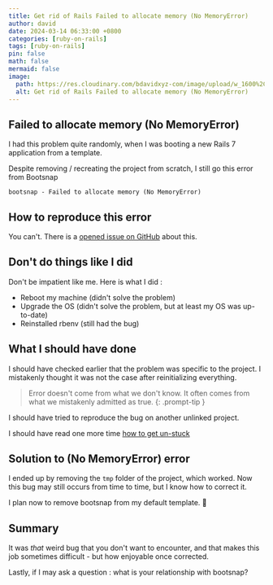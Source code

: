 ```yaml
---
title: Get rid of Rails Failed to allocate memory (No MemoryError)
author: david
date: 2024-03-14 06:33:00 +0800
categories: [ruby-on-rails]
tags: [ruby-on-rails]
pin: false
math: false
mermaid: false
image:
  path: https://res.cloudinary.com/bdavidxyz-com/image/upload/w_1600%2Ch_836%2Cq_100/l_text:Karla_72_bold:Get%20rid%20of%20Rails%20Failed%20to%20allocate%20memory%2Cco_rgb:ffe4e6%2Cc_fit%2Cw_1400%2Ch_240/fl_layer_apply%2Cg_south_west%2Cx_100%2Cy_180/l_text:Karla_48:Or%20how%20I%20badly%20tried%20to%20solve%20a%20bug%2Cco_rgb:ffe4e680%2Cc_fit%2Cw_1400/fl_layer_apply%2Cg_south_west%2Cx_100%2Cy_100/newblog/globals/bg_me.jpg
  alt: Get rid of Rails Failed to allocate memory (No MemoryError)
---
```



## Failed to allocate memory (No MemoryError)

I had this problem quite randomly, when I was booting a new Rails 7 application from a template.

Despite removing / recreating the project from scratch, I still go this error from Bootsnap

```shell
bootsnap - Failed to allocate memory (No MemoryError)
```

## How to reproduce this error

You can't. There is a <a href="https://github.com/Shopify/bootsnap/issues/448" target="_blank">opened issue on GitHub</a> about this.

## Don't do things like I did

Don't be impatient like me. Here is what I did :

- Reboot my machine (didn't solve the problem)
- Upgrade the OS (didn't solve the problem, but at least my OS was up-to-date)
- Reinstalled rbenv (still had the bug)

## What I should have done

I should have checked earlier that the problem was specific to the project. I mistakenly thought it was not the case after reinitializing everything.

> Error doesn't come from what we don't know. It often comes from what we mistakenly admitted as true.
{: .prompt-tip }

I should have tried to reproduce the bug on another unlinked project.

I should have read one more time <a href="https://www.thegreatcodeadventure.com/how-to-get-un-stuck/" target="_blank">how to get un-stuck</a>

## Solution to (No MemoryError) error

I ended up by removing the `tmp` folder of the project, which worked. Now this bug may still occurs from time to time, but I know how to correct it.

I plan now to remove bootsnap from my default template. 😬

## Summary

It was *that* weird bug that you don't want to encounter, and that makes this job sometimes difficult - but how enjoyable once corrected.

Lastly, if I may ask a question : what is your relationship with bootsnap?

